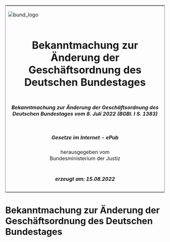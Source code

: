<span id="DECKBLATT.html"></span>

<table border="0" frame="border" width="100%">

<tr valign="top">

<td align="left">

![bund\_logo](BfJ_2021_Web_de_de.gif)

</td>

<td align="right">

 

</td>

</tr>

<tr align="center" valign="middle">

<td colspan="2">

# Bekanntmachung zur Änderung der Geschäftsordnung des Deutschen Bundestages

</td>

</tr>

<tr align="center" valign="middle">

<td colspan="2">

##### Bekanntmachung zur Änderung der Geschäftsordnung des Deutschen Bundestages vom 8. Juli 2022 (BGBl. I S. 1383)

</td>

</tr>

<tr align="center" valign="middle">

<td colspan="2">

  
  

##### Gesetze im Internet - ePub  
  
herausgegeben vom  
Bundesministerium der Justiz

</td>

</tr>

<tr align="center" valign="bottom">

<td colspan="2">

  
  

##### erzeugt am: 15.08.2022

</td>

</tr>

</table>

<span id="BJNR138300022.html"></span>

# Bekanntmachung zur Änderung der Geschäftsordnung des Deutschen Bundestages
